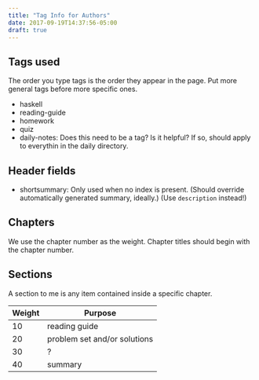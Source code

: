 ```yaml
---
title: "Tag Info for Authors"
date: 2017-09-19T14:37:56-05:00
draft: true
---
```


## Tags used

The order you type tags is the order they appear in the page. Put more
general tags before more specific ones. 

* haskell
* reading-guide
* homework
* quiz
* daily-notes: Does this need to be a tag? Is it helpful? If so, should apply to everythin in the daily directory.


## Header fields

* shortsummary: Only used when no index is present. (Should override
automatically generated summary, ideally.) (Use `description` instead!)

## Chapters

We use the chapter number as the weight. Chapter titles should begin
with the chapter number. 

## Sections

A section to me is any item contained inside a specific chapter. 

|Weight|Purpose|
|------|---------------------------------|
| 10   | reading guide                   |
| 20   | problem set and/or solutions    |
| 30   | ?                               |
| 40   | summary                         |



